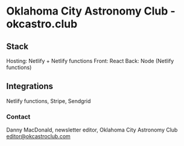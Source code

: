 # Oklahoma City Astronomy Club - okcastro.club

## Stack

Hosting: Netlify + Netlify functions
Front: React
Back: Node (Netlify functions)

## Integrations

Netlify functions, Stripe, Sendgrid

### Contact

Danny MacDonald, newsletter editor, Oklahoma City Astronomy Club
editor@okcastroclub.com
